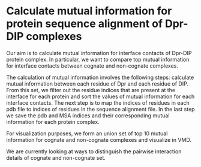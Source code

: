 # Calculate mutual information for protein sequence alignment of Dpr-DIP complexes

Our aim is to calculate mutual information for interface contacts of Dpr-DIP protein complex. 
In particular, we want to compare top mutual information for interface contacts between cognate 
and non-cognate complexes.

The calculation of mutual information involves the following steps: calculate mutual information 
between each residue of Dpr and each residue of DIP. From this set, we filter out the residue 
indices that are present at the interface for each protein and sort the values of mutual 
information for each interface contacts. The next step is to map the indices of residues in 
each pdb file to indices of residues in the sequence alignment file. In the last step we save the 
pdb and MSA indices and their corresponding mutual information for each protein complex. 

For visualization purposes, we form an union set of top 10 mutual information for cognate and 
non-cognate complexes and visualize in VMD. 

We are currently looking at ways to distinguish the pairwise interaction details of cognate and non-cognate set.
